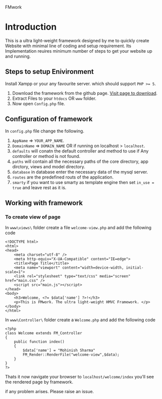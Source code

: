 FMwork

# Introduction
This is a ultra light-weight framework designed by me to quickly create Website with minimal line of coding and setup requirement.
Its Implementation reuires minimum number of steps to get your website up and running.


## Steps to setup Enivironment

Install Xampp or your any favourite server. which should support `PHP >= 5`.

1. Download the framework from the github page. [Visit page to download](https://github.com/mohinishsharma/FMwork).
2. Extract Files to your `htdocs` OR `www` folder.
3. Now open `Config.php` file.


## Configuration of framework

In `config.php` file change the following.

1. `AppName` => `YOUR_APP_NAME`.
2. `DomainName` => `DOMAIN_NAME` OR if running on localhost > `localhost`.
3. `defaults` will conatn the default controller and method to use if Any controller or method is not found.
4. `paths` will contain all the necessary paths of the core directory, app dirctory, views and model directory.
5. `database` in database enter the necessary data of the mysql server.
6. `routes` are the predefined routs of the application.
7. `smarty` if you want to use smarty as template engine then set `in_use = true` and leave rest as it is.

## Working with framework

### To create view of page

In `www\views\` folder create a file `welcome-view.php` and add the following code

```
<!DOCTYPE html>
<html>
<head>
    <meta charset="utf-8" />
    <meta http-equiv="X-UA-Compatible" content="IE=edge">
    <title>Page Title</title>
    <meta name="viewport" content="width=device-width, initial-scale=1">
    <link rel="stylesheet" type="text/css" media="screen" href="main.css" />
    <script src="main.js"></script>
</head>
<body>
    <h3>Welcome, <?= $data['name'] ?>!</h3>
    <p>This is FMwork. The ultra light-weight HMVC Framework. </p>
</body>
</html>
```

In `www\Controller\` folder create a `Welcome.php` and add the following code

```
<?php
class Welcome extends FM_Controller
{
    public function index()
    {
        $data['name'] = "Mohinish Sharma"
        FM_Render::RenderFile("welcome-view",$data);
    }   
}
?>
```

Thats it now navigate your browser to `localhost/welcome/index` you'll see the rendered page by framework.

if any problem arises. Please raise an issue.
